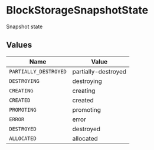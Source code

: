 # BlockStorageSnapshotState

Snapshot state


## Values

| Name                  | Value                 |
| --------------------- | --------------------- |
| `PARTIALLY_DESTROYED` | partially-destroyed   |
| `DESTROYING`          | destroying            |
| `CREATING`            | creating              |
| `CREATED`             | created               |
| `PROMOTING`           | promoting             |
| `ERROR`               | error                 |
| `DESTROYED`           | destroyed             |
| `ALLOCATED`           | allocated             |